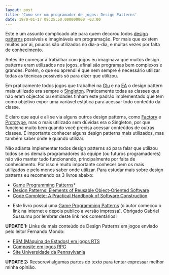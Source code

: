 ```yaml
---
layout: post
title: 'Como ser um programador de jogos: Design Patterns'
date: 1970-01-17 09:25:50.000000000 -03:00
---
```


Este é um assunto complicado até para quem decorou todos [design patterns](http://en.wikipedia.org/wiki/Software_design_pattern "Design Patterns") possíveis e imagináveis em programação. Por mais que existem muitos por ai, poucos são utilizados no dia-a-dia, e muitas vezes por falta de conhecimento.

Antes de começar a trabalhar com jogos eu imaginava que muitos design patterns eram utilizados nos jogos, afinal são programas bem complexos e grandes. Porém, o que eu aprendi é que nem sempre é necessário utilizar todas as técnicas possíveis só para dizer que utilizou.

Em praticamente todos jogos que trabalhei na [Glu](http://glu.com "Glu") e na [EA](http://ea.com "EA") o design pattern mais utilizado era sempre o [Singleton](http://en.wikipedia.org/wiki/Singleton_pattern "Singleton"). Praticamente todas as classes que não eram objectos ou entidades tinham este padrão implementado que tem como objetivo expor uma variável estática para acessar todo conteúdo da classe.

É claro que aqui e ali se via alguns outros design patterns, como [Factory](http://en.wikipedia.org/wiki/Factory_method_pattern "Factory") e [Prototype](http://en.wikipedia.org/wiki/Prototype_pattern "Prototype"), mas o mais utilizado sem dúvidas era o Singleton, por que funciona muito bem quando você precisa acessar conteúdos de outras classes. É importante conhecer alguns design patterns mais utilizados, mas também saber onde e quando utilizar.

Não adianta implementar todos design patterns só para falar que utilizou todos se os demais programadores da equipe (ou futuros programadores) não vão manter tudo funcionando, principalmente por falta de conhecimento. Por isso é muito importante conhecer bem os mais utilizados e pelo menos saber onde utilizar. Para estudar mais sobre design patterns eu recomendo os 3 livros abaixo:

- [Game Programming Patterns](http://www.amazon.com/Game-Programming-Patterns-Robert-Nystrom/dp/0990582906/ref=sr_1_1?ie=UTF8&qid=1427148769&sr=8-1&keywords=game+design+patterns "Amazon")*
- [Design Patterns: Elements of Reusable Object-Oriented Software](http://www.amazon.com/Design-Patterns-Elements-Reusable-Object-Oriented/dp/0201633612/ref=sr_1_1?ie=UTF8&qid=1427149751&sr=8-1&keywords=design+patterns "Amazon")
- [Code Complete: A Practical Handbook of Software Construction](http://www.amazon.com/Code-Complete-Practical-Handbook-Construction/dp/0735619670/ref=sr_1_1?ie=UTF8&qid=1427149756&sr=8-1&keywords=code+complete "Amazon")

* Este livro possui uma [Game Programming Patterns](http://gameprogrammingpatterns.com/contents.html) (o autor começou o link na internet e depois publico a versão impressa). Obrigado Gabriel Sussumu por lembrar deste link nos comentários!

**UPDATE 1:** Links de mais conteúdo de Design Patterns em jogos enviado pelo leitor Fernando Mondo:

- [FSM (Máquina de Estados) em jogos RTS](https://sofiaia.wordpress.com/2008/07/11/maquina-de-estados/)
- [Composite em jogos RPG](http://gamedevelopment.tutsplus.com/tutorials/using-the-composite-design-pattern-for-an-rpg-attributes-system--gamedev-243)
- [Site Universidade da Pennsylvania](http://www.cse.lehigh.edu/~munoz/CSE348/classes/)

**UPDATE 2:** Reescrevi algumas partes do texto para tentar expressar melhor minha opinião.


